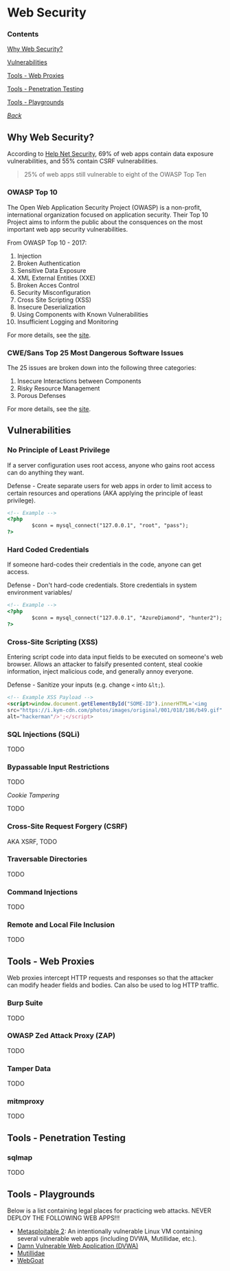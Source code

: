 # Web Security

### Contents

[Why Web Security?](#why-web-security)

[Vulnerabilities](#vulnerabilities)

[Tools - Web Proxies](#tools---web-proxies)

[Tools - Penetration Testing](#tools---penetration-testing)

[Tools - Playgrounds](#tools---playgrounds)

*[Back](../week3-websecurity#week-3---web-security)*


## Why Web Security?
According to [Help Net
Security](https://www.helpnetsecurity.com/2017/02/14/web-application-vulnerabilities/),
69% of web apps contain data exposure vulnerabilities, and 55% contain CSRF 
vulnerabilities. 

> 25% of web apps still vulnerable to eight of the OWASP Top 
Ten

### OWASP Top 10
The Open Web Application Security Project (OWASP) is a non-profit, 
international organization focused on application security. Their Top
10 Project aims to inform the public about the consquences on the most 
important web app security vulnerabilities.

From OWASP Top 10 - 2017:

1. Injection
2. Broken Authentication
3. Sensitive Data Exposure
4. XML External Entities (XXE)
5. Broken Acces Control
6. Security Misconfiguration
7. Cross Site Scripting (XSS)
8. Insecure Deserialization
9. Using Components with Known Vulnerabilities
10. Insufficient Logging and Monitoring

For more details, see the
[site](https://www.owasp.org/index.php/Category:OWASP_Top_Ten_Project).

### CWE/Sans Top 25 Most Dangerous Software Issues
The 25 issues are broken down into the following three categories:

1. Insecure Interactions between Components
2. Risky Resource Management
3. Porous Defenses

For more details, see the [site](https://www.sans.org/top25-software-errors).


## Vulnerabilities

### No Principle of Least Privilege
If a server configuration uses root access, anyone who gains root access 
can do anything they want. 

Defense - Create separate users for web apps in order to limit access 
to certain resources and operations (AKA applying the principle of least 
privilege).

```html
<!-- Example -->
<?php
        $conn = mysql_connect("127.0.0.1", "root", "pass");
?>
```

### Hard Coded Credentials
If someone hard-codes their credentials in the code, anyone can get access.

Defense - Don't hard-code credentials. Store credentials in system environment 
variables/

```html
<!-- Example -->
<?php
        $conn = mysql_connect("127.0.0.1", "AzureDiamond", "hunter2");
?>
```

### Cross-Site Scripting (XSS)
Entering script code into data input fields to be executed on someone's 
web browser. Allows an attacker to falsify presented content, steal 
cookie information, inject malicious code, and generally annoy everyone.

Defense - Sanitize your inputs (e.g. change `<` into `&lt;`).

```html
<!-- Example XSS Payload -->
<script>window.document.getElementById("SOME-ID").innerHTML='<img
src="https://i.kym-cdn.com/photos/images/original/001/018/186/b49.gif"
alt="hackerman"/>';</script>
```

### SQL Injections (SQLi)
TODO

### Bypassable Input Restrictions
TODO

*Cookie Tampering*

TODO

### Cross-Site Request Forgery (CSRF)
AKA XSRF, TODO 

### Traversable Directories
TODO

### Command Injections
TODO

### Remote and Local File Inclusion
TODO


## Tools - Web Proxies
Web proxies intercept HTTP requests and responses so that the attacker 
can modify header fields and bodies. Can also be used to log HTTP traffic.

### Burp Suite
TODO

### OWASP Zed Attack Proxy (ZAP)
TODO

### Tamper Data
TODO

### mitmproxy
TODO


## Tools - Penetration Testing
### sqlmap
TODO


## Tools - Playgrounds
Below is a list containing legal places for practicing web attacks. NEVER 
DEPLOY THE FOLLOWING WEB APPS!!!

- [Metasploitable 2](https://sourceforge.net/projects/metasploitable/): An 
  intentionally vulnerable Linux VM containing several vulnerable web apps 
  (including DVWA, Mutillidae, etc.).
- [Damn Vulnerable Web Application (DVWA)](http://www.dvwa.co.uk/)
- [Mutillidae](https://sourceforge.net/projects/mutillidae/)
- [WebGoat](https://www.owasp.org/index.php/Category:OWASP_WebGoat_Project)
